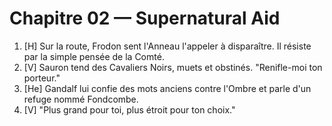 # Chapitre 02 — Supernatural Aid

1. [H] Sur la route, Frodon sent l'Anneau l'appeler à disparaître. Il résiste par la simple pensée de la Comté.
2. [V] Sauron tend des Cavaliers Noirs, muets et obstinés. "Renifle-moi ton porteur."
3. [He] Gandalf lui confie des mots anciens contre l'Ombre et parle d'un refuge nommé Fondcombe.
5. [V] "Plus grand pour toi, plus étroit pour ton choix."
